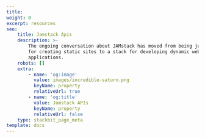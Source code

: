 ```yaml
---
title: 
weight: 0
excerpt: resources
seo:
    title: Jamstack Apis
    description: >-
        The ongoing conversation about JAMstack has moved from being just a stack
        for creating static sites to a stack for developing dynamic web
        applications.
    robots: []
    extra:
        - name: 'og:image'
          value: images/incredible-saturn.png
          keyName: property
          relativeUrl: true
        - name: 'og:title'
          value: Jamstack APIs
          keyName: property
          relativeUrl: false
    type: stackbit_page_meta
template: docs
---
```

